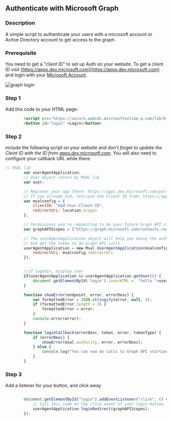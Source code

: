 <div id="headerDiv">

## Authenticate with Microsoft Graph 

</div>

<div id="contentContainer">
<div id="leftSide">
  
### Description
A simple script to authenticate your users with a microsoft account or Acitve Directory account to get access to the graph.

### Prerequisite
You need to get a "client ID" to set up Auth on your website. To get a client ID visit [https://apps.dev.microsoft.com](https://apps.dev.microsoft.com) and login with your [Microsoft Account](https://login.live.com/).

![graph login](https://raw.githubusercontent.com/pwa-builder/pwabuilder-snippits/master/src/graphAuth/graph.JPG)



</div>

<div id="rightSide">

### Step 1

Add this code to your HTML page: 

<div class="codeBlockHeader">
  <copy-button codeurl="https://raw.githubusercontent.com/pwa-builder/pwabuilder-snippits/master/src/graphAuth/graphAuth.html">
  </copy-button>
</div>

<div class="codeBlock">
 
```html
        <script src="https://secure.aadcdn.microsoftonline-p.com/lib/0.2.3/js/msal.js"></script>
        <button id="login" >Login</button>
```

</div>

 
### Step 2

include the following script on your website and *don't forget to update the Cleint ID with the ID from [apps.dev.microsoft.com](https://apps.dev.microsoft.com)*.  You will also need to configure your callback URL while there.

<div class="codeBlockHeader">
  
   <copy-button codeurl="https://raw.githubusercontent.com/pwa-builder/pwabuilder-snippits/master/src/graphAuth/graphAuth.js">
  </copy-button>
  
</div>

<div class="codeBlock">
  
```javascript
// MSAL lib
        var userAgentApplication;
        // User object return by MSAL lib
        var user;

        // Register your app there: https://apps.dev.microsoft.com/portal/register-app & add a web platform to get a Client ID
        // If you already did, retrieve the Client ID from: https://apps.dev.microsoft.com/#/appList
        var msalconfig = {
            clientID: "Add-Your-Client-ID",
            redirectUri: location.origin
        };

        // Permissions you're requesting to do your future Graph API calls
        var graphAPIScopes = ["https://graph.microsoft.com/contacts.read", "https://graph.microsoft.com/user.read", "https://graph.microsoft.com/sites.readwrite.all"];

        // The userAgentApplication object will help you doing the authentication job
        // And get the token to do Graph API calls
        userAgentApplication = new Msal.UserAgentApplication(msalconfig.clientID, null, loginCallback, {
            redirectUri: msalconfig.redirectUri
        });


        //if logedin, display user
        if(userAgentApplication && userAgentApplication.getUser()) {
            document.getElementById('login').innerHTML =  "hello "+userAgentApplication.getUser().name;
        }

        function showError(endpoint, error, errorDesc) {
            var formattedError = JSON.stringify(error, null, 4);
            if (formattedError.length < 3) {
                formattedError = error;
            }
            console.error(error);
        }

        function loginCallback(errorDesc, token, error, tokenType) {
            if (errorDesc) {
                showError(msal.authority, error, errorDesc);
            } else {
                console.log("You can now do calls to Graph API starting from here.");
            }
        }

```
</div>



### Step 3

Add a listener for your button, and click away

<div class="codeBlockHeader">
  
   <copy-button codeurl="https://raw.githubusercontent.com/pwa-builder/pwabuilder-snippits/master/src/graphAuth/graphAuth.js">
  </copy-button>
  
  
</div>

<div class="codeBlock">
  
```javascript

        document.getElementById("login").addEventListener("click", () => {
            // Call this code on the click event of your login button
            userAgentApplication.loginRedirect(graphAPIScopes);   
        });

```

</div>

